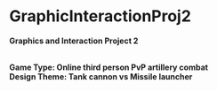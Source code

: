 # GraphicInteractionProj2
<b>Graphics and Interaction Project 2

<br>Game Type: Online third person PvP artillery combat
<br>Design Theme: Tank cannon vs Missile launcher
